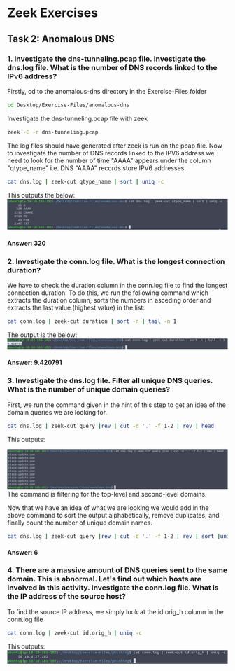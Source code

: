 # Zeek Exercises

## Task 2: Anomalous DNS

### 1. Investigate the dns-tunneling.pcap file. Investigate the dns.log file. What is the number of DNS records linked to the IPv6 address?

Firstly, cd to the anomalous-dns directory in the Exercise-Files folder
```bash
cd Desktop/Exercise-Files/anomalous-dns
```

Investigate the dns-tunneling.pcap file with zeek
```bash
zeek -C -r dns-tunneling.pcap
```

The log files should have generated after zeek is run on the pcap file. Now to investigate the number of DNS records linked to the IPV6 address we need to look for the number of time "AAAA" appears under the column "qtype_name" i.e. DNS "AAAA" records store IPV6 addresses.
```bash
cat dns.log | zeek-cut qtype_name | sort | uniq -c
```
This outputs the below:
![image0 (1)](images/Q1-output.png)

#### Answer: 320

### 2. Investigate the conn.log file. What is the longest connection duration?

We have to check the duration column in the conn.log file to find the longest connection duration. To do this, we run the following command which extracts the duration column, sorts the numbers in asceding order and extracts the last value (highest value) in the list:
```bash
cat conn.log | zeek-cut duration | sort -n | tail -n 1
```
The output is the below:
![image0 (2)](images/Q2-output.png)

#### Answer: 9.420791

### 3. Investigate the dns.log file. Filter all unique DNS queries. What is the number of unique domain queries?

First, we run the command given in the hint of this step to get an idea of the domain queries we are looking for.
```bash
cat dns.log | zeek-cut query |rev | cut -d '.' -f 1-2 | rev | head
```
This outputs:

![image0 (3)](images/Q3-step.png)
The command is filtering for the top-level and second-level domains.

Now that we have an idea of what we are looking we would add in the above command to sort the output alphabetically, remove duplicates, and finally count the number of unique domain names.
```bash
cat dns.log | zeek-cut query |rev | cut -d '.' -f 1-2 | rev | sort |uniq | wc -l
```

#### Answer: 6

### 4. There are a massive amount of DNS queries sent to the same domain. This is abnormal. Let's find out which hosts are involved in this activity. Investigate the conn.log file. What is the IP address of the source host?

To find the source IP address, we simply look at the id.orig_h column in the conn.log file
```bash
cat conn.log | zeek-cut id.orig_h | uniq -c
```
This outputs:
![image0 (4)](images/Q4-output.png)
